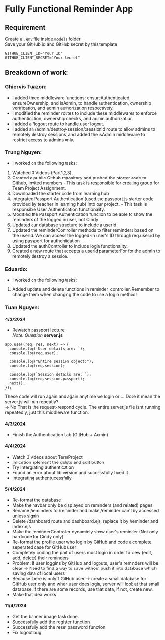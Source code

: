 # Fully Functional Reminder App

## Requirement
Create a `.env` file inside `models` folder \
Save your GitHub id and GitHub secret by this template 
```
GITHUB_CLIENT_ID="Your ID"
GITHUB_CLIENT_SECRET="Your Secret"
```

## Breakdown of work:

### Ghiervis Tuazon:
- I added three middleware functions: ensureAuthenticated, ensureOwnership, and isAdmin, to handle authentication, ownership verification, and admin authorization respectively.
- I modified the reminder routes to include these middlewares to enforce authentication, ownership checks, and admin authorization.
- I added a /logout route to handle user logout.
- I added an /admin/destroy-session/:sessionId route to allow admins to remotely destroy sessions, and added the isAdmin middleware to restrict access to admins only.

### Trung Nguyen:
- I worked on the following tasks:
1. Watched 3 Videos (Part1,2,3).
2. Created a public Github repository and pushed the starter code to Github, invited members  - This task is responsible for creating group for Team Project Assignment.
3. Downloaded the starter code from learning hub
4. Integrated Passport Authentication (used the passport.js starter code provided by teacher in learning hub) into our project. - This task is responsible User Authentication functionality.
5. Modified the Passport Authentication function to be able to show the reminders of the logged in user, not Cindy
6. Updated our database structure to include a userId
7. Updated the reminderController methods to filter reminders based on the userId. We can access the logged-in user's ID through req.user.id by using passport for authentication
8. Updated the authController to include login functionality.
9. Created a new route that accepts a userId parameterFor for the admin to remotely destroy a session. 

### Eduardo:
- I worked on the following tasks:
1. Added update and delete functions in reminder_controller. Remember to change them when changing the code to use a login method!

### Tuan Nguyen:
#### 4/2/2024
- Rewatch passport lecture \
*Note: Question*
**server.js**
```
app.use((req, res, next) => {
  console.log(`User details are: `);
  console.log(req.user);

  console.log("Entire session object:");
  console.log(req.session);

  console.log(`Session details are: `);
  console.log(req.session.passport);
  next();
});
```
These code will run again and again anytime we login or ...
Dose it mean the server.js will run repeatly? \
-> No
That is the request-respond cycle. The entire server.js file isnt running repeatedly, just this middleware function.

#### 4/3/2024 
- Finish the Authentication Lab (GitHub + Admin)

#### 4/4/2024 
- Watch 3 videos about TermProject
- Imication splement the delete and edit button
- Try intergrating authentication
- Found an error about lib version and successfully fixed it
- Integrating authentucessfully

#### 5/4/2024 
- Re-format the database
- Make the navbar only be displayed on reminders (and related) pages
- Rename /reminders to /reminder and make /reminder can't by accessed unless signin
- Delete /dashboard route and dashboard.ejs, replace it by /reminder and index.ejs 
- Make the reminderController dynamicly show user's reminder (Not only hardcode for Cindy only)
- Re-format the profile user who login by GitHub and code a complete seperated case for GitHub user
- Completely coding the part of users must login in order to view (edit, add, delete) their reminders
- Problem: If user loggins by GitHub and logouts, user's reminders will be clear -> Need to find a way to save without push it into database which saving data of local users
- Because there is only 1 GitHub user -> create a small database for GitHub user only and when user does login, server will look at that small database, if there are some records, use that data, if not, create new.
- Make that idea works

#### 11/4/2024
- Get the banner image task done.
- Successfully add the register function
- Successfully add the reset password function
- Fix logout bug.